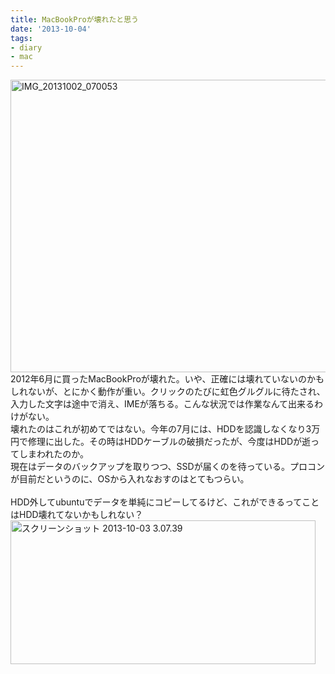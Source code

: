 ```yaml
---
title: MacBookProが壊れたと思う
date: '2013-10-04'
tags:
- diary
- mac
---
```


<a href="http://unasuke.com/wp/wp-content/uploads/2013/10/IMG_20131002_070053.jpg"><img src="http://unasuke.com/wp/wp-content/uploads/2013/10/IMG_20131002_070053-1024x768.jpg" alt="IMG_20131002_070053" width="625" height="468" class="alignnone size-large wp-image-239" /></a>
<br>
2012年6月に買ったMacBookProが壊れた。いや、正確には壊れていないのかもしれないが、とにかく動作が重い。クリックのたびに虹色グルグルに待たされ、入力した文字は途中で消え、IMEが落ちる。こんな状況では作業なんて出来るわけがない。
<br>
壊れたのはこれが初めてではない。今年の7月には、HDDを認識しなくなり3万円で修理に出した。その時はHDDケーブルの破損だったが、今度はHDDが逝ってしまわれたのか。
<br>
現在はデータのバックアップを取りつつ、SSDが届くのを待っている。プロコンが目前だというのに、OSから入れなおすのはとてもつらい。
<br>
<br>
HDD外してubuntuでデータを単純にコピーしてるけど、これができるってことはHDD壊れてないかもしれない？
<a href="http://unasuke.com/wp/wp-content/uploads/2013/10/3d49f5ce7c6ec2e86c29726068345d99.png"><img src="http://unasuke.com/wp/wp-content/uploads/2013/10/3d49f5ce7c6ec2e86c29726068345d99.png" alt="スクリーンショット 2013-10-03 3.07.39" width="488" height="230" class="alignnone size-full wp-image-242" /></a>
